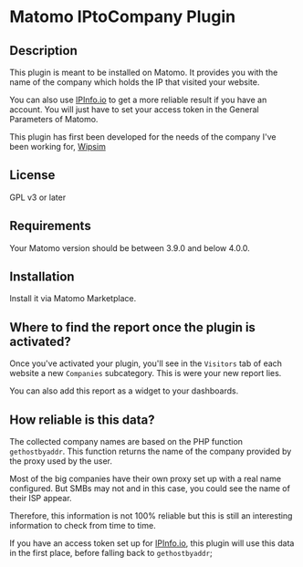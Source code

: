 # Matomo IPtoCompany Plugin

## Description

This plugin is meant to be installed on Matomo. It provides you with the name of the company which holds the IP that visited your website.

You can also use [IPInfo.io](https://ipinfo.io/) to get a more reliable result if you have an account. You will just have to set your access token in the General Parameters of Matomo.

This plugin has first been developed for the needs of the company I've been working for, [Wipsim](https://www.wipsim.fr/?pk_campaign=MatomoPlugin-Link&pk_source=matomoplugin&pk_medium=matomo)

## License

GPL v3 or later

## Requirements

Your Matomo version should be between 3.9.0 and below 4.0.0.

## Installation

Install it via Matomo Marketplace.

## Where to find the report once the plugin is activated?

Once you've activated your plugin, you'll see in the `Visitors` tab of each website a new `Companies` subcategory. This is were your new report lies.

You can also add this report as a widget to your dashboards.

## How reliable is this data?

The collected company names are based on the PHP function `gethostbyaddr`. This function returns the name of the company provided by the proxy used by the user.

Most of the big companies have their own proxy set up with a real name configured. But SMBs may not and in this case, you could see the name of their ISP appear.

Therefore, this information is not 100% reliable but this is still an interesting information to check from time to time.

If you have an access token set up for [IPInfo.io](https://ipinfo.io/), this plugin will use this data in the first place, before falling back to `gethostbyaddr`;
